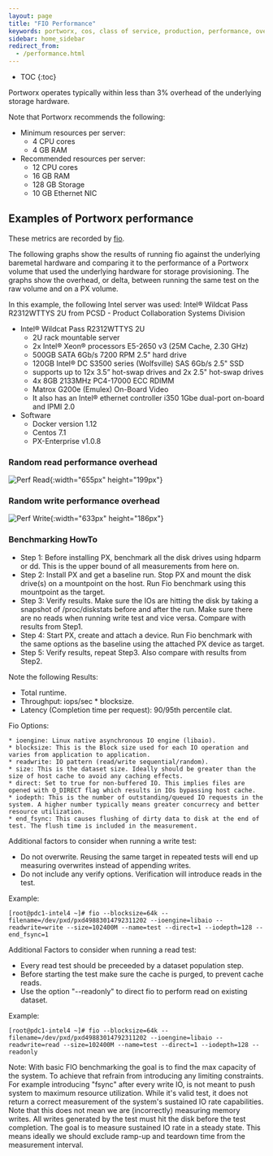 ```yaml
---
layout: page
title: "FIO Performance"
keywords: portworx, cos, class of service, production, performance, overhead, fio
sidebar: home_sidebar
redirect_from:
  - /performance.html
---
```


* TOC
{:toc}

Portworx operates typically within less than 3% overhead of the underlying storage hardware.

Note that Portworx recommends the following:

* Minimum resources per server:
  * 4 CPU cores
  * 4 GB RAM
* Recommended resources per server:
  * 12 CPU cores
  * 16 GB RAM
  * 128 GB Storage
  * 10 GB Ethernet NIC

## Examples of Portworx performance

These metrics are recorded by [fio](https://github.com/axboe/fio).

The following graphs show the results of running fio against the underlying baremetal hardware and comparing it to the performance of a Portworx volume that used the underlying hardware for storage provisioning.  The graphs show the overhead, or delta, between running the same test on the raw volume and on a PX volume.

In this example, the following Intel server was used:
Intel® Wildcat Pass R2312WTTYS 2U
from PCSD - Product Collaboration Systems Division

* Intel® Wildcat Pass R2312WTTYS 2U
  * 2U rack mountable server
  * 2x Intel® Xeon® processors E5-2650 v3 (25M Cache, 2.30 GHz)
  * 500GB SATA 6Gb/s 7200 RPM 2.5" hard drive
  * 120GB Intel® DC S3500 series (Wolfsville) SAS 6Gb/s 2.5" SSD
  * supports up to 12x 3.5” hot-swap drives and 2x 2.5" hot-swap drives
  * 4x 8GB 2133MHz PC4-17000 ECC RDIMM
  * Matrox G200e (Emulex) On-Board Video
  * It also has an Intel® ethernet controller i350 1Gbe dual-port on-board and IPMI 2.0
* Software
  * Docker version 1.12
  * Centos 7.1
  * PX-Enterprise v1.0.8

### Random read performance overhead
![Perf Read](/images/perf-read.png){:width="655px" height="199px"}

### Random write performance overhead
![Perf Write](/images/perf-write.png){:width="633px" height="186px"}

### Benchmarking HowTo

* Step 1: Before installing PX, benchmark all the disk drives using hdparm or dd. This is the upper bound of all measurements from here on.
* Step 2: Install PX and get a baseline run. Stop PX and mount the disk drive(s) on a mountpoint on the host. Run Fio benchmark using this mountpoint as the target.
* Step 3: Verify results. Make sure the IOs are hitting the disk by taking a snapshot of /proc/diskstats before and after the run. Make sure there are no reads when running write test and vice versa. Compare with results from Step1.
* Step 4: Start PX, create and attach a device. Run Fio benchmark with the same options as the baseline using the attached PX device as target.
* Step 5: Verify results, repeat Step3. Also compare with results from Step2.

Note the following Results:
* Total runtime.
* Throughput: iops/sec * blocksize.
* Latency (Completion time per request): 90/95th percentile clat.

Fio Options:

```
* ioengine: Linux native asynchronous IO engine (libaio).
* blocksize: This is the Block size used for each IO operation and varies from application to application.
* readwrite: IO pattern (read/write sequential/random).
* size: This is the dataset size. Ideally should be greater than the size of host cache to avoid any caching effects.
* direct: Set to true for non-buffered IO. This implies files are opened with O_DIRECT flag which results in IOs bypassing host cache.
* iodepth: This is the number of outstanding/queued IO requests in the system. A higher number typically means greater concurrecy and better resource utilization.
* end_fsync: This causes flushing of dirty data to disk at the end of test. The flush time is included in the measurement.
```

Additional factors to consider when running a write test:
* Do not overwrite. Reusing the same target in repeated tests will end up measuring overwrites instead of appending writes.
* Do not include any verify options. Verification will introduce reads in the test.

Example: 
```
[root@pdc1-intel4 ~]# fio --blocksize=64k --filename=/dev/pxd/pxd49883014792311202 --ioengine=libaio --readwrite=write --size=102400M --name=test --direct=1 --iodepth=128 --end_fsync=1
```

Additional Factors to consider when running a read test:
* Every read test should be preceeded by a dataset population step.
* Before starting the test make sure the cache is purged, to prevent cache reads.
* Use the option "--readonly" to direct fio to perform read on existing dataset.

Example:
```
[root@pdc1-intel4 ~]# fio --blocksize=64k --filename=/dev/pxd/pxd49883014792311202 --ioengine=libaio --readwrite=read --size=102400M --name=test --direct=1 --iodepth=128 --readonly
```

Note: With basic FIO benchmarking the goal is to find the max capacity of the system. To achieve that refrain from introducing any limiting constraints. For example introducing "fsync" after every write IO, is not meant to push system to maximum resource utilization. While it's valid test, it does not return a correct measurement of the system's sustained IO rate capabilities. Note that this does not mean we are (incorrectly) measuring memory writes. All writes generated by the test must hit the disk before the test completion. The goal is to measure sustained IO rate in a steady state. This means ideally we should exclude ramp-up and teardown time from the measurement interval.



